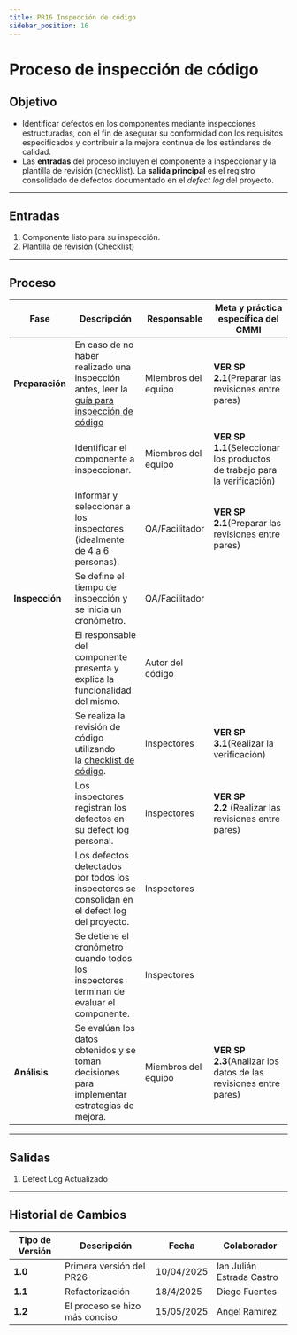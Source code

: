 ```yaml
---
title: PR16 Inspección de código
sidebar_position: 16
---
```


# Proceso de inspección de código

## Objetivo

- Identificar defectos en los componentes mediante inspecciones estructuradas, con el fin de asegurar su conformidad con los requisitos especificados y contribuir a la mejora continua de los estándares de calidad.
- Las **entradas** del proceso incluyen el componente a inspeccionar y la plantilla de revisión (checklist). La **salida principal** es el registro consolidado de defectos documentado en el _defect log_ del proyecto.

---

## Entradas

1. Componente listo para su inspección.
2. Plantilla de revisión (Checklist)

---

## Proceso

| **Fase**        | **Descripción**                                                                                                             | **Responsable**     | **Meta y práctica específica del CMMI**                                   |
| --------------- | --------------------------------------------------------------------------------------------------------------------------- | ------------------- | ------------------------------------------------------------------------- |
| **Preparación** | En caso de no haber realizado una inspección antes, leer la [guía para inspección de código](/docs/guias/inspeccion-codigo) | Miembros del equipo | **VER SP 2.1**(Preparar las revisiones entre pares)                       |
|                 | Identificar el componente a inspeccionar.                                                                                   | Miembros del equipo | **VER SP 1.1**(Seleccionar los productos de trabajo para la verificación) |
|                 | Informar y seleccionar a los inspectores (idealmente de 4 a 6 personas).                                                    | QA/Facilitador      | **VER SP 2.1**(Preparar las revisiones entre pares)                       |
| **Inspección**  | Se define el tiempo de inspección y se inicia un cronómetro.                                                                | QA/Facilitador      |                                                                           |
|                 | El responsable del componente presenta y explica la funcionalidad del mismo.                                                | Autor del código    |                                                                           |
|                 | Se realiza la revisión de código utilizando la [checklist de código](../recursos/checklists.md).                            | Inspectores         | **VER SP 3.1**(Realizar la verificación)                                  |
|                 | Los inspectores registran los defectos en su defect log personal.                                                           | Inspectores         | **VER SP 2.2** (Realizar las revisiones entre pares)                      |
|                 | Los defectos detectados por todos los inspectores se consolidan en el defect log del proyecto.                              | Inspectores         |                                                                           |
|                 | Se detiene el cronómetro cuando todos los inspectores terminan de evaluar el componente.                                    | Inspectores         |                                                                           |
| **Análisis**    | Se evalúan los datos obtenidos y se toman decisiones para implementar estrategias de mejora.                                | Miembros del equipo | **VER SP 2.3**(Analizar los datos de las revisiones entre pares)          |

---

## Salidas

1. Defect Log Actualizado

---

## Historial de Cambios

| **Tipo de Versión** | **Descripción**                | **Fecha**  | **Colaborador**           |
| ------------------- | ------------------------------ | ---------- | ------------------------- |
| **1.0**             | Primera versión del PR26       | 10/04/2025 | Ian Julián Estrada Castro |
| **1.1**             | Refactorización                | 18/4/2025  | Diego Fuentes             |
| **1.2**             | El proceso se hizo más conciso | 15/05/2025 | Angel Ramírez             |

